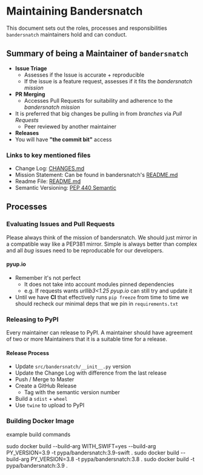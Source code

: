 # Maintaining Bandersnatch

This document sets out the roles, processes and responsibilities `bandersnatch`
maintainers hold and can conduct.

## Summary of being a Maintainer of `bandersnatch`

- **Issue Triage**
  - Assesses if the Issue is accurate + reproducible
  - If the issue is a feature request, assesses if it fits the *bandersnatch mission*
- **PR Merging**
  - Accesses Pull Requests for suitability and adherence to the *bandersnatch mission*
- It is preferred that big changes be pulling in from *branches* via *Pull Requests*
  - Peer reviewed by another maintainer
- **Releases**
- You will have **"the commit bit"** access

### Links to key mentioned files

- Change Log: [CHANGES.md](https://github.com/pypa/bandersnatch/blob/master/CHANGES.md)
- Mission Statement: Can be found in bandersnatch's [README.md](https://github.com/pypa/bandersnatch/blob/master/README.md)
- Readme File: [README.md](https://github.com/pypa/bandersnatch/blob/master/README.md)
- Semantic Versioning: [PEP 440 Semantic](https://www.python.org/dev/peps/pep-0440/#semantic-versioning)

## Processes

### Evaluating Issues and Pull Requests

Please always think of the mission of bandersnatch. We should just mirror in a
compatible way like a PEP381 mirror. Simple is always better than complex and all *bug*
issues need to be reproducable for our developers.

#### pyup.io
- Remember it's not perfect
  - It does not take into account modules pinned dependencies
  - e.g. If requests wants *urllib3<1.25* *pyup.io* can still try and update it
- Until we have **CI** that effectively runs `pip freeze` from time to time we
  should recheck our minimal deps that we pin in `requirements.txt`

### Releasing to PyPI
Every maintainer can release to PyPI. A maintainer should have agreement of
two or more Maintainers that it is a suitable time for a release.

#### Release Process

- Update `src/bandersnatch/__init__.py` version
- Update the Change Log with difference from the last release
- Push / Merge to Master
- Create a GitHub Release
  - Tag with the semantic version number
- Build a `sdist` + `wheel`
- Use `twine` to upload to PyPI


### Building Docker Image

example build commands

sudo docker build --build-arg WITH_SWIFT=yes --build-arg PY_VERSION=3.9 -t pypa/bandersnatch:3.9-swift .
sudo docker build --build-arg PY_VERSION=3.8 -t pypa/bandersnatch:3.8 .
sudo docker build -t pypa/bandersnatch:3.9 .

